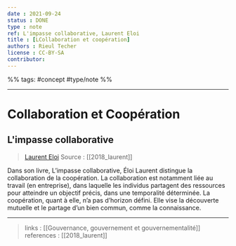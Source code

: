 ```yaml
---
date : 2021-09-24
status : DONE
type : note
ref: L'impasse collaborative, Laurent Eloi
title : [LCollaboration et coopération]
authors : Rieul Techer
license : CC-BY-SA
contributor:
---
```


%% tags: #concept #type/note %%

---
Collaboration et Coopération
===

## L'impasse collaborative
> [Laurent Eloi](https://fr.wikipedia.org/wiki/%C3%89loi_Laurent)
> Source : [[2018_laurent]]

Dans son livre, L’impasse collaborative, Éloi Laurent distingue la collaboration de la coopération. La collaboration est notamment liée au travail (en entreprise), dans laquelle les individus partagent des ressources pour atteindre un objectif précis, dans une temporalité déterminée. La coopération, quant à elle, n’a pas d’horizon défini. Elle vise la découverte mutuelle et le partage d’un bien commun, comme la connaissance.

---
> links : [[Gouvernance, gouvernement et gouvernementalité]]
> references :  [[2018_laurent]]